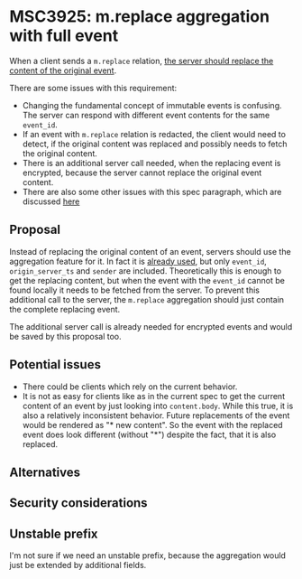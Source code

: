 # MSC3925: m.replace aggregation with full event

When a client sends a `m.replace`
relation, [the server should replace the content of the original event](https://spec.matrix.org/v1.4/client-server-api/#server-side-replacement-of-content).

There are some issues with this requirement:

* Changing the fundamental concept of immutable events is confusing. The server
  can respond with different event contents for the same `event_id`.
* If an event with `m.replace` relation is redacted, the client would need to
  detect, if the original content was replaced and possibly needs to fetch the
  original content.
* There is an additional server call needed, when the replacing event is
  encrypted, because the server cannot replace the original event content.
* There are also some other issues with this spec paragraph, which are
  discussed [here](https://github.com/matrix-org/matrix-spec/issues/1299)

## Proposal

Instead of replacing the original content of an event, servers should use the
aggregation feature for it.
In fact it
is [already used](https://spec.matrix.org/v1.4/client-server-api/#server-side-aggregation-of-mreplace-relationships),
but only `event_id`, `origin_server_ts` and `sender` are included.
Theoretically this is enough to get the replacing content, but when the event
with the `event_id` cannot be found locally it needs to be fetched from the
server.
To prevent this additional call to the server, the `m.replace` aggregation
should just contain the complete replacing event.

The additional server call is already needed for encrypted events and would be
saved by this proposal too.

## Potential issues

* There could be clients which rely on the current behavior.
* It is not as easy for clients like as in the current spec to get the current
  content of an event by just looking into `content.body`. While this true, it
  is also a relatively inconsistent behavior. Future replacements of the event
  would be rendered as "* new content". So the event with the replaced event
  does look different (without "*") despite the fact, that it is also replaced.

## Alternatives

## Security considerations

## Unstable prefix

I'm not sure if we need an unstable prefix, because the aggregation would just
be extended by additional fields.
